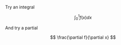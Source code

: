 <script src="https://cdn.mathjax.org/mathjax/latest/MathJax.js?config=TeX-AMS-MML_HTMLorMML" type="text/javascript"></script>
<script type="text/x-mathjax-config">
        MathJax.Hub.Config({
            config: ["MMLorHTML.js"],
	    "HTML-CSS": {
		scale: 100,
		styles: {
                    ".MathJax_Display": {
		        "text-align": "",
                        "font-size":  "75%"
                    },
                },
            },
	    displayAlign: "center",
	    displayIndent: "-6em",
            extensions: ["tex2jax.js","TeX/AMSmath.js","TeX/AMSsymbols.js"],
            jax: ["input/TeX"],
            tex2jax: {
                inlineMath: [ ['$','$'], ["\\(","\\)"] ],
                displayMath: [ ['$$','$$'], ["\\[","\\]"] ],
                processEscapes: true,
                skipTags: ['script', 'noscript', 'style', 'textarea', 'pre'],
            },
            TeX: {
                TagSide: "right",
                TagIndent: ".8em",
                MultLineWidth: "85%",
                equationNumbers: {
                   autoNumber: "AMS",
                },
                unicode: {
                   fonts: "STIXGeneral,'Arial Unicode MS'",
                },
		Macros: {
		    norm: ["{\\lvert#1\\rvert}", 1],
		    bigbar: "{\\Big|}",
		    wR: "{\\mathbb{R}}",
		    bop: "{\\Big(}",
                    bcp: "{\\Big)}",
                    bfp: "{\\mathbf{p}}",
                    bfpone: "{\\mathbf{p_1}}",
                    bfptwo: "{\\mathbf{p_2}}",
                    bfu: "{\\mathbf{u}}",
		    bfuone: "{\\mathbf{u_1}}",
                    bfutwo: "{\\mathbf{u_2}}",
                    bfv: "{\\mathbf{v}}",
                    bfvone: "{\\mathbf{v_1}}",
                    bfvtwo: "{\\mathbf{v_2}}",
                    bfw: "{\\mathbf{w}}",
                    bfx: "{\\mathbf{x}}",
                    bfxone: "{\\mathbf{x_1}}",
                    bfxtwo: "{\\mathbf{x_2}}",
                    bfata: "{\\mathbf{A^TA}}",
                    bfaat: "{\\mathbf{AA^T}}",
                    ataaatprop: ["{\\bfata\\textbf{ and }\\bfaat\\textbf{ Properties (}#1\\textbf{)}}", 1],
                    RR: "{\\bf R}",
                    bold: ["{\\bf #1}",1],
                }
            },
            showProcessingMessages: false
        });
	MathJax.Hub.Queue(function() {
            var all = MathJax.Hub.getAllJax(), i;
            for(i=0; i < all.length; i += 1) {
                all[i].SourceElement().parentNode.className += ' has-jax';
            }
        });
</script>

Try an integral

$$
\int_0^1f(x)dx
$$

And try a partial

$$
\frac{\partial f}{\partial x}
$$
